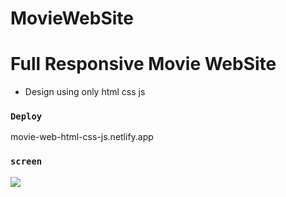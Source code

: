 # MovieWebSite
# Full Responsive Movie WebSite

- Design using only html css js
  
  
 ### `Deploy`
movie-web-html-css-js.netlify.app



### `screen`


![](filmm-sitesi.gif)


